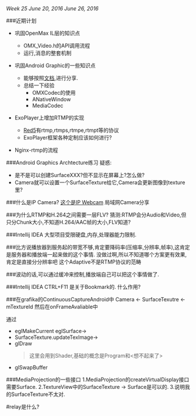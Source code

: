 *Week 25	June 20, 2016	June 26, 2016*

###近期计划
* 巩固OpenMax IL层的知识点
  * OMX_Video.h的API调用流程
  * 运行,消息的整套机制
* 巩固Android Graphic的一些知识点
  * 能够按照[文档](https://source.android.com/devices/graphics/architecture.html),进行分享.
  * 总结一下经验
    * OMXCodec的使用
    * ANativeWindow
    * MediaCodec
* ExoPlayer上增加RTMP的实现
  * [Red5](https://github.com/Red5/red5-client/tree/master/src/main/java/org/red5/client/net)有rtmp,rtmps,rtmpe,rtmpt等的协议
  * ExoPlayer框架各种定制应该如何进行?

* Nginx-rtmp的流程

###Android Graphics Archtecture练习
疑惑:
* 是不是可以创建SurfaceXXX?但不显示在屏幕上?怎么做?
* Camera就可以设置一个SurfaceTexture给它,Camera会更新图像到texture里?

###什么是IP Camera?
[这个是IP Webcam](https://play.google.com/store/apps/details?id=com.pas.webcam&hl=en)
局域网Camera分享

###为什么RTMP和H.264之间需要一层FLV?
猜测:RTMP会分Audio和Video,但只分Chunk大小,不知道H.264/AAC帧的大小,FLV知道?

###Intellij IDEA 大型项目受限硬盘,内存,处理器能力限制.

###比方说播放器到服务起的带宽不够,肯定要降码率(压缩率,分辨率,帧率),这肯定是服务器和播放端一起来做的这个事情.
没做过啊,所以不知道哪个方案更有效果,肯定是直接分分辨率吧
这个Adaptive不是RTMP协议的范畴

###波动的话,可以通过缓冲来控制,播放端自己可以把这个事情做了.

###Intellij IDEA CTRL+F11 是关于Bookmark的.
什么作用?

###在grafika的ContinuousCaptureAndroid中
Camera <- SurfaceTexutre <- mTextureId
然后在onFrameAvaliable中

通过
* eglMakeCurrent eglSurface->
* SurfaceTexture.updateTexImage->
* glDraw 
  > 这里会用到Shader,基础的概念是Program和<想不起来了>
* glSwapBuffer

###MediaProjection的一些接口
1.MediaProjection的createVirtualDisplay接口需要Surface.
2.TextureView中的SurfaceTexture -> Surface是可以的.
3.说明我的SurfaceTexture不太对.

#relay是什么?
